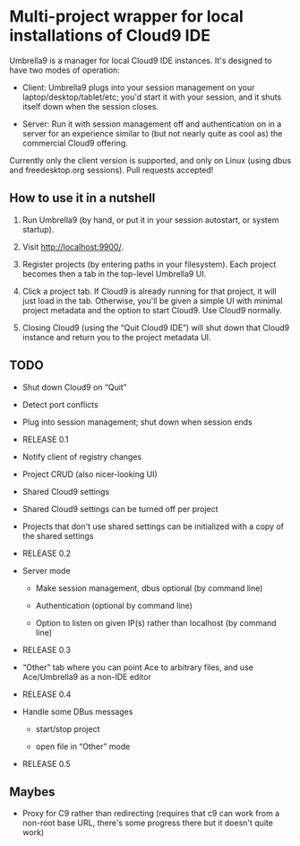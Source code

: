 Multi-project wrapper for local installations of Cloud9 IDE
===========================================================

Umbrella9 is a manager for local Cloud9 IDE instances. It's designed to have two modes of operation:

- Client: Umbrella9 plugs into your session management on your laptop/desktop/tablet/etc; you'd start it with your session, and it shuts itself down when the session closes.

- Server: Run it with session management off and authentication on in a server for an experience similar to (but not nearly quite as cool as) the commercial Cloud9 offering.

Currently only the client version is supported, and only on Linux (using dbus and freedesktop.org sessions). Pull requests accepted!

How to use it in a nutshell
---------------------------

1. Run Umbrella9 (by hand, or put it in your session autostart, or system startup).

2. Visit <http://localhost:9900/>.

3. Register projects (by entering paths in your filesystem). Each project becomes then a tab in the top-level Umbrella9 UI.

4. Click a project tab. If Cloud9 is already running for that project, it will just load in the tab. Otherwise, you'll be given a simple UI with minimal project metadata and the option to start Cloud9. Use Cloud9 normally.

5. Closing Cloud9 (using the “Quit Cloud9 IDE”) will shut down that Cloud9 instance and return you to the project metadata UI.

TODO
----

- Shut down Cloud9 on “Quit”

- Detect port conflicts

- Plug into session management; shut down when session ends

- RELEASE 0.1

- Notify client of registry changes

- Project CRUD (also nicer-looking UI)

- Shared Cloud9 settings

- Shared Cloud9 settings can be turned off per project

- Projects that don't use shared settings can be initialized with a copy of the shared settings

- RELEASE 0.2

- Server mode

  - Make session management, dbus optional (by command line)

  - Authentication (optional by command line)

  - Option to listen on given IP(s) rather than localhost (by command line)

- RELEASE 0.3

- “Other” tab where you can point Ace to arbitrary files, and use Ace/Umbrella9 as a non-IDE editor

- RELEASE 0.4

- Handle some DBus messages

  - start/stop project

  - open file in “Other” mode

- RELEASE 0.5

Maybes
------

- Proxy for C9 rather than redirecting (requires that c9 can work from a non-root base URL, there's some progress there but it doesn't quite work)